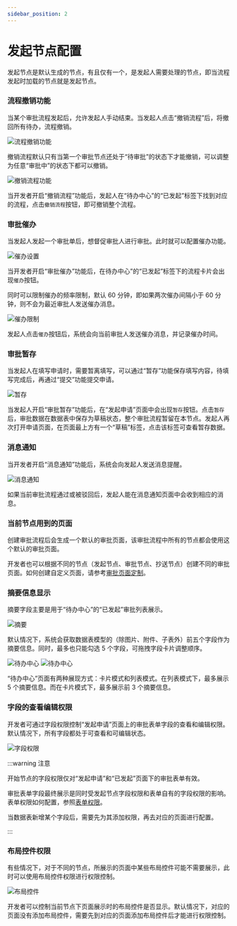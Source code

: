 ```yaml
---
sidebar_position: 2
---
```


# 发起节点配置

发起节点是默认生成的节点，有且仅有一个，是发起人需要处理的节点，即当流程发起时加载的节点就是发起节点。

### 流程撤销功能

当某个审批流程发起后，允许发起人手动结束。当发起人点击“撤销流程”后，将撤回所有待办，流程撤销。

![流程撤销功能](./img/workflow_2025-08-23_15-37-27.png)

撤销流程默认只有当第一个审批节点还处于“待审批”的状态下才能撤销，可以调整为任意“审批中”的状态下都可以撤销。

![撤销流程功能](./img/workflow_2025-08-23_15-44-18.png)

当开发者开启“撤销流程”功能后，发起人在“待办中心”的“已发起”标签下找到对应的流程，点击`撤销流程`按钮，即可撤销整个流程。

### 审批催办

当发起人发起一个审批单后，想督促审批人进行审批。此时就可以配置催办功能。

![催办设置](./img/workflow_2025-08-23_15-48-25.png)

当开发者开启“审批催办”功能后，在待办中心”的“已发起”标签下的流程卡片会出现`催办`按钮。

同时可以限制催办的频率限制，默认 60 分钟，即如果两次催办间隔小于 60 分钟，则不会为最近审批人发送催办消息。

![催办限制](./img/workflow_2025-08-23_15-51-24.png)

发起人点击`催办`按钮后，系统会向当前审批人发送催办消息，并记录催办时间。

### 审批暂存

当发起人在填写申请时，需要暂离填写，可以通过“暂存”功能保存填写内容，待填写完成后，再通过“提交”功能提交申请。

![暂存](./img/workflow_2025-08-23_15-58-40.png)

当发起人开启“审批暂存”功能后，在“发起申请”页面中会出现`暂存`按钮。点击`暂存`后，审批数据在数据表中保存为草稿状态，整个审批流程暂留在本节点。发起人再次打开申请页面，在页面最上方有一个“草稿”标签，点击该标签可查看暂存数据。

### 消息通知

当开发者开启“消息通知”功能后，系统会向发起人发送消息提醒。

![消息通知](./img/workflow_2025-08-23_16-20-28.png)

如果当前审批流程通过或被驳回后，发起人能在消息通知页面中会收到相应的消息。

### 当前节点用到的页面

创建审批流程后会生成一个默认的审批页面，该审批流程中所有的节点都会使用这个默认的审批页面。

开发者也可以根据不同的节点（发起节点、审批节点、抄送节点）创建不同的审批页面。如何创建自定义页面，请参考[审批页面定制](./审批页面定制.md)。

### 摘要信息显示

摘要字段主要是用于“待办中心”的“已发起”审批列表展示。

![摘要](./img/workflow_2025-08-23_16-42-04.gif)

默认情况下，系统会获取数据表模型的（除图片、附件、子表外）前五个字段作为摘要信息。同时，最多也只能勾选 5 个字段，可拖拽字段卡片调整顺序。

![待办中心](./img/workflow_2025-08-23_16-54-40.png)
![待办中心](./img/workflow_2025-08-23_16-55-46.png)

“待办中心”页面有两种展现方式：卡片模式和列表模式。在列表模式下，最多展示 5 个摘要信息。而在卡片模式下，最多展示前 3 个摘要信息。

### 字段的查看编辑权限

开发者可通过字段权限控制“发起申请”页面上的审批表单字段的查看和编辑权限。默认情况下，所有字段都处于可查看和可编辑状态。

![字段权限](./img/workflow_2025-08-23_17-00-39.png)

:::warning 注意

开始节点的字段权限仅对“发起申请”和“已发起”页面下的审批表单有效。

审批表单字段最终展示是同时受发起节点字段权限和表单自有的字段权限的影响。表单权限如何配置，参照[表单权限](../在页面中使用功能组件/表单组件.md#字段操作权限)。

当数据表新增某个字段后，需要先为其添加权限，再去对应的页面进行配置。

:::

### 布局控件权限

有些情况下，对于不同的节点，所展示的页面中某些布局控件可能不需要展示，此时可以使用布局控件权限进行权限控制。

![布局控件](./img/workflow_2025-08-23_17-10-30.png)

开发者可以控制当前节点下页面展示时的布局控件是否显示。默认情况下，对应的页面没有添加布局控件，需要先到对应的页面添加布局控件后才能进行权限控制。
